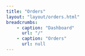 ```yaml
---
title: "Orders"
layout: "layout/orders.html"
breadcrumbs:
    - caption: "Dashboard"
      url: "/"
    - caption: "Orders"
      url: null
---
```

